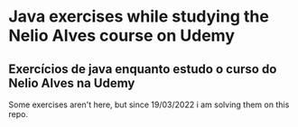 # Java exercises while studying the Nelio Alves course on Udemy
## Exercícios de java enquanto estudo o curso do Nelio Alves na Udemy
Some exercises aren't here, but since 19/03/2022 i am solving them on this repo.
